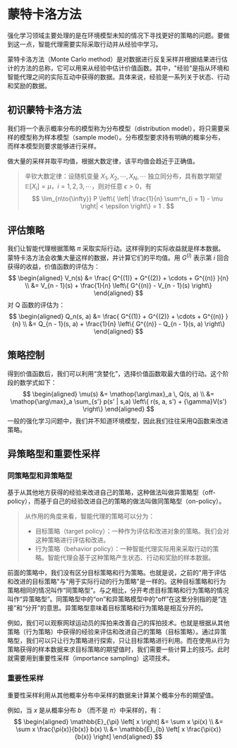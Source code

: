 # 蒙特卡洛方法

强化学习领域主要处理的是在环境模型未知的情况下寻找更好的策略的问题。要做到这一点，智能代理需要实际采取行动并从经验中学习。

蒙特卡洛方法（Monte Carlo method）是对数据进行反复采样并根据结果进行估计的方法的总称，它可以用来从经验中估计价值函数。其中，"经验"是指从环境和智能代理之间的实际互动中获得的数据。具体来说，经验是一系列关于状态、行动和奖励的数据。

## 初识蒙特卡洛方法

我们将一个表示概率分布的模型称为分布模型（distribution model），将只需要采样的模型称为样本模型（sample model）。分布模型要求持有明确的概率分布，而样本模型则要求能够进行采样。

做大量的采样并取平均值，根据大数定律，该平均值会趋近于正确值。

> 辛钦大数定律：设随机变量 $X_1, \, X_2, \, \cdots, \, X_N, \, \cdots$ 独立同分布，具有数学期望 $\mathbb{E}[X_i] = \mu$，$i = 1, 2, 3, \cdots$，则对任意 $\epsilon > 0$，有
> $$
> \lim_{n\to{\infty}} P \left\{ \left| \frac{1}{n} \sum^n_{i = 1} - \mu \right| < \epsilon \right\} = 1 .
> $$
>

## 评估策略

我们让智能代理根据策略 $\pi$ 采取实际行动。这样得到的实际收益就是样本数据。蒙特卡洛方法会收集大量这样的数据，并计算它们的平均值。用 $G^{(i)}$ 表示第 $i$ 回合获得的收益，价值函数的评估为：
$$
\begin{aligned}
V_n(s) &= \frac{ G^{(1)} + G^{(2)} + \cdots + G^{(n)} }{n} \\
&= V_{n - 1}(s) + \frac{1}{n} \left\{ G^{(n)} - V_{n - 1}(s) \right\}
\end{aligned}
$$
对 Q 函数的评估为：
$$
\begin{aligned}
Q_n(s, a) &= \frac{ G^{(1)} + G^{(2)} + \cdots + G^{(n)} }{n} \\
&= Q_{n - 1}(s, a) + \frac{1}{n} \left\{ G^{(n)} - Q_{n - 1}(s, a) \right\}
\end{aligned}
$$


## 策略控制

得到价值函数后，我们可以利用“贪婪化”，选择价值函数取最大值的行动。这个阶段的数学式如下：
$$
\begin{aligned}
\mu(s) &= \mathop{\arg\max}_a \, Q(s, a) \\
&= \mathop{\arg\max}_a \sum_{s'} p(s' | s,a) \left\{ r(s, a, s') + {\gamma}V(s') \right\}
\end{aligned}
$$
一般的强化学习问题中，我们并不知道环境模型，因此我们往往采用Q函数来改进策略。

## 异策略型和重要性采样

### 同策略型和异策略型

基于从其他地方获得的经验来改进自己的策略，这种做法叫做异策略型（off-policy），而基于自己的经验改进自己的策略的做法叫做同策略型（on-policy）。

> 从作用的角度来看，智能代理的策略可以分为：
>
> - 目标策略（target policy）：一种作为评估和改进对象的策略。我们会对这种策略进行评估和改进。
> - 行为策略（behavior policy）：一种智能代理实际用来采取行动的策略。智能代理会基于这种策略产生状态、行动和奖励的样本数据。

前面的策略中，我们没有区分目标策略和行为策略。也就是说，之前的"用于评估和改进的目标策略"与"用于实际行动的行为策略"是一样的。这种目标策略和行为策略相同的情况叫作“同策略型”。与之相比，分开考虑目标策略和行为策略的情况叫作“异策略型”。同策略型中的“on”和异策略模型中的“off”在这里分别指的是“连接”和“分开”的意思。异策略型意味着目标策略和行为策略是相互分开的。

例如，我们可以观察网球运动员的挥拍来改善自己的挥拍技术。也就是根据从其他策略（行为策略）中获得的经验来评估和改进自己的策略（目标策略）。通过异策略型，我们可以只让行为策略进行探索，只让目标策略进行利用。而在使用从行为策略获得的样本数据来求目标策略的期望值时，我们需要一些计算上的技巧。此时就需要用到重要性采样（importance sampling）这项技术。

### 重要性采样

重要性采样利用从其他概率分布中采样的数据来计算某个概率分布的期望值。

例如，当 $x$ 是从概率分布 $b$ （而不是 $\pi$）中采样的，有：
$$
\begin{aligned}
\mathbb{E}_{\pi} \left[ x \right] &= \sum x \pi(x) \\
&= \sum x \frac{\pi(x)}{b(x)} b(x) \\
&= \mathbb{E}_{b} \left[ x \frac{\pi(x)}{b(x)} \right]
\end{aligned}
$$
